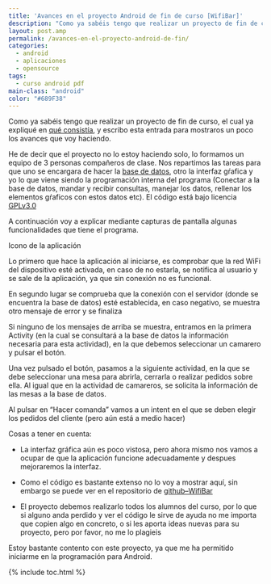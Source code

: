 ```yaml
---
title: 'Avances en el proyecto Android de fin de curso [WifiBar]'
description: "Como ya sabéis tengo que realizar un proyecto de fin de curso, el cual ya expliqué en [qué consistía][1], y escribo esta entrada para mostraros un poco los avances que voy haciendo."
layout: post.amp
permalink: /avances-en-el-proyecto-android-de-fin/
categories:
  - android
  - aplicaciones
  - opensource
tags:
  - curso android pdf
main-class: "android"
color: "#689F38"
---
```



Como ya sabéis tengo que realizar un proyecto de fin de curso, el cual ya expliqué en [qué consistía][1], y escribo esta entrada para mostraros un poco los avances que voy haciendo.

He de decir que el proyecto no lo estoy haciendo solo, lo formamos un equipo de 3 personas compañeros de clase. Nos repartimos las tareas para que uno se encargara de hacer la [base de datos][2], otro la interfaz gŕafica y yo lo que viene siendo la programación interna del programa (Conectar a la base de datos, mandar y recibir consultas, manejar los datos, rellenar los elementos gŕaficos con estos datos etc). El código está bajo licencia [GPLv3.0][3]

A continuación voy a explicar mediante capturas de pantalla algunas funcionalidades que tiene el programa.

Icono de la aplicación


<!--ad-->
<div class="separator" >
<a href="https://1.bp.blogspot.com/-7UI6P-RRixQ/TdAVCyzDQ6I/AAAAAAAAAeY/SZHOWPXVFcg/s1600/icono.png"  ><amp-img on="tap:lightbox1" role="button" tabindex="0" layout="responsive"  height="320" width="195" src="https://1.bp.blogspot.com/-7UI6P-RRixQ/TdAVCyzDQ6I/AAAAAAAAAeY/SZHOWPXVFcg/s320/icono.png" /></a>
</div>

Lo primero que hace la aplicación al iniciarse, es comprobar que la red WiFi del dispositivo esté activada, en caso de no estarla, se notifica al usuario y se sale de la aplicación, ya que sin conexión no es funcional.

<div class="separator" >
<a href="https://3.bp.blogspot.com/-iZj8DYLsOEk/TdAO0_aJG_I/AAAAAAAAAdw/yfXZ9wAuX5E/s1600/noWifi.png"  ><amp-img on="tap:lightbox1" role="button" tabindex="0" layout="responsive"  height="320" width="196" src="https://3.bp.blogspot.com/-iZj8DYLsOEk/TdAO0_aJG_I/AAAAAAAAAdw/yfXZ9wAuX5E/s320/noWifi.png" /></a>
</div>

En segundo lugar se comprueba que la conexión con el servidor (donde se encuentra la base de datos) esté establecida, en caso negativo, se muestra otro mensaje de error y se finaliza

<div class="separator" >
<a href="https://2.bp.blogspot.com/-fTXix1DkoxI/TdAQO7DotiI/AAAAAAAAAd4/zak_5vQrvzc/s1600/noServer.png"  ><amp-img on="tap:lightbox1" role="button" tabindex="0" layout="responsive"  height="320" width="195" src="https://2.bp.blogspot.com/-fTXix1DkoxI/TdAQO7DotiI/AAAAAAAAAd4/zak_5vQrvzc/s320/noServer.png" /></a>
</div>

Si ninguno de los mensajes de arriba se muestra, entramos en la primera Activity (en la cual se consultará a la base de datos la información necesaria para esta actividad), en la que debemos seleccionar un camarero y pulsar el botón.

<div class="separator" >
<a href="https://4.bp.blogspot.com/-5yIexsA06XI/TdATUJ39qDI/AAAAAAAAAeA/Wn81Cw1o6Dw/s1600/camarero.png"  ><amp-img on="tap:lightbox1" role="button" tabindex="0" layout="responsive"  height="320" width="194" src="https://4.bp.blogspot.com/-5yIexsA06XI/TdATUJ39qDI/AAAAAAAAAeA/Wn81Cw1o6Dw/s320/camarero.png" /></a>
</div>

Una vez pulsado el botón, pasamos a la siguiente actividad, en la que se debe seleccionar una mesa para abrirla, cerrarla o realizar pedidos sobre ella. Al igual que en la actividad de camareros, se solicita la información de las mesas a la base de datos.

<div >
<a href="https://4.bp.blogspot.com/-BZjhH4BNz0k/TdAT8kH3-PI/AAAAAAAAAeQ/zCUx8mF0G3c/s1600/selecci%25C3%25B3nMesa.png"  ><amp-img on="tap:lightbox1" role="button" tabindex="0" layout="responsive"  height="320" width="212" src="https://4.bp.blogspot.com/-BZjhH4BNz0k/TdAT8kH3-PI/AAAAAAAAAeQ/zCUx8mF0G3c/s320/selecci%25C3%25B3nMesa.png" /></a>
</div>
<div >
<a href="https://4.bp.blogspot.com/-j67USPZqytc/TdAT8mhHWMI/AAAAAAAAAeI/HMMy-r8hBhU/s1600/mesa.png"  ><amp-img on="tap:lightbox1" role="button" tabindex="0" layout="responsive"  height="320" width="196" src="https://4.bp.blogspot.com/-j67USPZqytc/TdAT8mhHWMI/AAAAAAAAAeI/HMMy-r8hBhU/s320/mesa.png" /></a>
</div>

Al pulsar en &#8220;Hacer comanda&#8221; vamos a un intent en el que se deben elegir los pedidos del cliente (pero aún está a medio hacer)

Cosas a tener en cuenta:

- La interfaz gráfica aún es poco vistosa, pero ahora mismo nos vamos a ocupar de que la aplicación funcione adecuadamente y despues mejoraremos la interfaz.

- Como el código es bastante extenso no lo voy a mostrar aquí, sin embargo se puede ver en el repositorio de [github&#8211;WifiBar][4]

- El proyecto debemos realizarlo todos los alumnos del curso, por lo que si alguno anda perdido y ver el código le sirve de ayuda no me importa que copien algo en concreto, o si les aporta ideas nuevas para su proyecto, pero por favor, no me lo plagieis <amp-img on="tap:lightbox1" role="button" tabindex="0" layout="responsive" src="https://elbauldelprogramador.com/wp-includes/assets/img/smilies/icon_smile.gif" alt=":-)" class="wp-smiley" />

Estoy bastante contento con este proyecto, ya que me ha permitido iniciarme en la programación para Android.



 [1]: https://elbauldelprogramador.com/conectar-base-de-datos-sql-server-2008/
 [2]: http://bashyc.blogspot.com/p/bases-de-datos.html
 [3]: http://www.gnu.org/licenses/
 [4]: https://github.com/algui91/WifiBar

{% include toc.html %}
